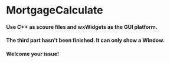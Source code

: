 # MortgageCalculate
#### Use C++ as scoure files and wxWidgets as the GUI platform.
#### The third part hasn't been finished. It can only show a Window.
#### Welcome your issue!
